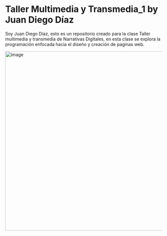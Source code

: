 # Taller Multimedia y Transmedia_1 by Juan Diego Díaz

Soy Juan Diego Díaz, esto es un repositorio creado para la clase Taller multimedia y transmedia de Narrativas Digitales, en esta clase se explora la programación enfocada hacia el diseño y creación de paginas web.

<img width="600" height="574" alt="image" src="https://github.com/user-attachments/assets/043fc26b-4c8c-45ea-9912-a7b2c845138e" />

